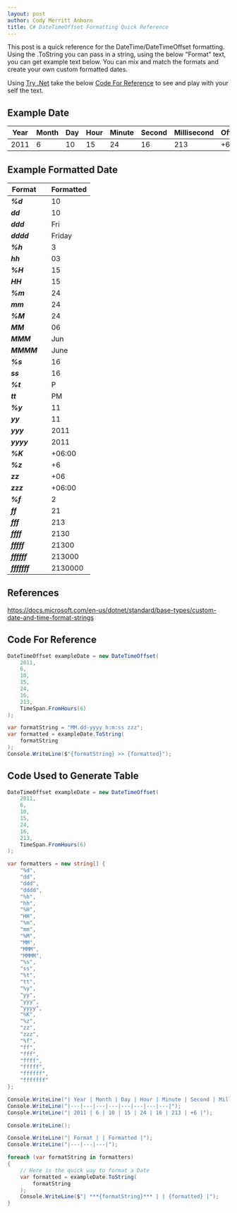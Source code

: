 ```yaml
---
layout: post
author: Cody Merritt Anhorn
title: C# DateTimeOffset Formatting Quick Reference
---
```


This post is a quick reference for the DateTime/DateTimeOffset formatting. Using the .ToString you can pass in a string, using the below "Format" text, you can get example text below. You can mix and match the formats and create your own custom formatted dates.

Using <a href="https://dotnet.microsoft.com/platform/try-dotnet" target="_blank">Try .Net</a> take the below <a href="#code-for-reference">Code For Reference</a> to see and play with your self the text.

## Example Date

| Year | Month | Day | Hour | Minute | Second | Millisecond | Offset |
|---|---|---|---|---|---|---|---|
| 2011 | 6 | 10 | 15 | 24 | 16 | 213 | +6 |

## Example Formatted Date

| Format | | Formatted |
|---|---|---|
| ***%d*** | | 10 |
| ***dd*** | | 10 |
| ***ddd*** | | Fri |
| ***dddd*** | | Friday |
| ***%h*** | | 3 |
| ***hh*** | | 03 |
| ***%H*** | | 15 |
| ***HH*** | | 15 |
| ***%m*** | | 24 |
| ***mm*** | | 24 |
| ***%M*** | | 24 |
| ***MM*** | | 06 |
| ***MMM*** | | Jun |
| ***MMMM*** | | June |
| ***%s*** | | 16 |
| ***ss*** | | 16 |
| ***%t*** | | P |
| ***tt*** | | PM |
| ***%y*** | | 11 |
| ***yy*** | | 11 |
| ***yyy*** | | 2011 |
| ***yyyy*** | | 2011 |
| ***%K*** | | +06:00 |
| ***%z*** | | +6 |
| ***zz*** | | +06 |
| ***zzz*** | | +06:00 |
| ***%f*** | | 2 |
| ***ff*** | | 21 |
| ***fff*** | | 213 |
| ***ffff*** | | 2130 |
| ***fffff*** | | 21300 |
| ***ffffff*** | | 213000 |
| ***fffffff*** | | 2130000 |

## References

<a href="https://docs.microsoft.com/en-us/dotnet/standard/base-types/custom-date-and-time-format-strings">https://docs.microsoft.com/en-us/dotnet/standard/base-types/custom-date-and-time-format-strings</a>

## Code For Reference
~~~ csharp
DateTimeOffset exampleDate = new DateTimeOffset(
    2011,
    6,
    10,
    15,
    24,
    16,
    213,
    TimeSpan.FromHours(6)
); 

var formatString = "MM.dd-yyyy h:m:ss zzz";
var formatted = exampleDate.ToString(
    formatString
);
Console.WriteLine($"{formatString} >> {formatted}");
~~~

## Code Used to Generate Table

~~~ csharp
DateTimeOffset exampleDate = new DateTimeOffset(
    2011,
    6,
    10,
    15,
    24,
    16,
    213,
    TimeSpan.FromHours(6)
);

var formatters = new string[] {
    "%d",
    "dd",
    "ddd",
    "dddd",
    "%h",
    "hh",
    "%H",
    "HH",
    "%m",
    "mm",
    "%M",
    "MM",
    "MMM",
    "MMMM",
    "%s",
    "ss",
    "%t",
    "tt",
    "%y",
    "yy",
    "yyy",
    "yyyy",
    "%K",
    "%z",
    "zz",
    "zzz",
    "%f",
    "ff",
    "fff",
    "ffff",
    "fffff",
    "ffffff",
    "fffffff"
};

Console.WriteLine("| Year | Month | Day | Hour | Minute | Second | Millisecond | Offset |");
Console.WriteLine("|---|---|---|---|---|---|---|---|");
Console.WriteLine("| 2011 | 6 | 10 | 15 | 24 | 16 | 213 | +6 |");

Console.WriteLine();

Console.WriteLine("| Format | | Formatted |");
Console.WriteLine("|---|---|---|");

foreach (var formatString in formatters)
{
    // Here is the quick way to format a Date
    var formatted = exampleDate.ToString(
        formatString
    );
    Console.WriteLine($"| ***{formatString}*** | | {formatted} |");
}
~~~